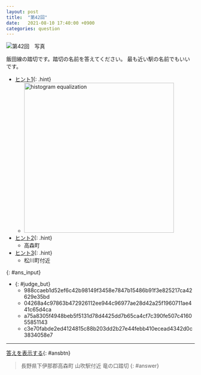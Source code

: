 ```yaml
---
layout: post
title:  "第42回"
date:   2021-08-10 17:40:00 +0900
categories: question
---
```



![第42回　写真](/kokodoko/images/q42.jpg "踏切")

飯田線の踏切です。踏切の名前を答えてください。
最も近い駅の名前でもいいです。

- [ヒント1](javascript:void(0)){: .hint}
   - <img src="/kokodoko/images/q42_flat.jpg" width="400" alt="histogram equalization" title="平坦化">
- [ヒント2](javascript:void(0)){: .hint}  
   - 高森町
- [ヒント3](javascript:void(0)){: .hint}  
   - 松川町付近

[](javascript:void(0)){: #ans_input}

- [](javascript:void(0)){: #judge_but}
   - 988ccaeb1d52ef6c42b98149f3458e7847b15486b91f3e825217ca42629e35bd
   - 04268a4c97863b472926112ee944c96977ae28d42a25f1960711ae441c65d4ca
   - a75a8305f4948beb5f5131d78d4425dd7b65ca4cf7c390fe507c416055851143
   - c3e70fabde2ed4124815c88b203dd2b27e44febb410ecead4342d0c3834058e7

---

[答えを表示する](javascript:void(0)){: #ansbtn}
>長野県下伊那郡高森町 山吹駅付近 竜の口踏切
{: #answer}